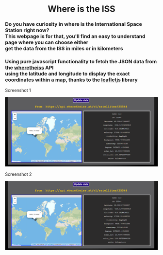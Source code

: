 <h1 align="center">Where is the ISS</h1>
<h3>
  Do you have curiosity in where is the International Space Station right now?<br>
  This webpage is for that, you'll find an easy to understand page where you can choose either<br>
  get the data from the ISS in miles or in kilometers
</h3>
<h3>
  Using pure javascript functionality to fetch the JSON data from the <a href='https://wheretheiss.at'>wheretheiss</a> API<br>
  using the latitude and longitude to display the exact coordinates within a map, thanks to the <a      href='https://leafletjs.com/index.html'>leafletjs </a>library<br>
</h3>
<p>Screenshot 1</p>
<img src="/screenshots/view.png/">

<p>Screenshot 2</p>
<img src="/screenshots/view.png/">

